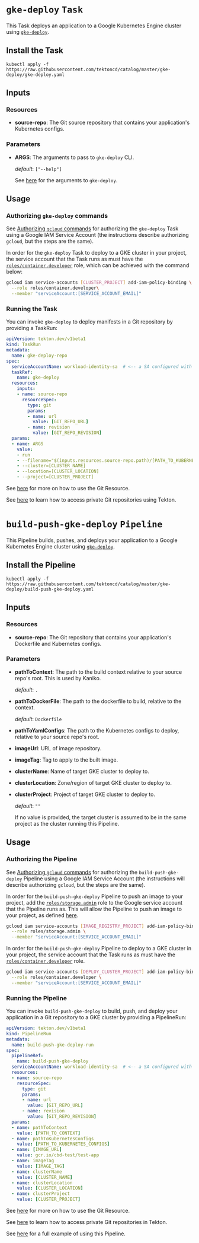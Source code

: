 # `gke-deploy` `Task`

This Task deploys an application to a Google Kubernetes Engine cluster using [`gke-deploy`](https://github.com/GoogleCloudPlatform/cloud-builders/tree/master/gke-deploy).

## Install the Task

```
kubectl apply -f https://raw.githubusercontent.com/tektoncd/catalog/master/gke-deploy/gke-deploy.yaml
```

## Inputs

### Resources

* **source-repo**: The Git source repository that contains your application's Kubernetes configs.

### Parameters

* **ARGS**: The arguments to pass to `gke-deploy` CLI.

  _default_: `["--help"]`

  See [here](https://github.com/GoogleCloudPlatform/cloud-builders/tree/master/gke-deploy#usage)
  for the arguments to `gke-deploy`.

## Usage

### Authorizing `gke-deploy` commands

See [Authorizing `gcloud`
commands](../gcloud/README.md#authorizing-gcloud-commands) for authorizing the
`gke-deploy` Task using a Google IAM Service Account (the instructions describe
authorizing `gcloud`, but the steps are the same).

In order for the `gke-deploy` Task to deploy to a GKE cluster in your project,
the service account that the Task runs as must have the
[`roles/container.developer`](https://cloud.google.com/iam/docs/understanding-roles#kubernetes-engine-roles) role, which can be achieved with the command below:

```bash
gcloud iam service-accounts [CLUSTER_PROJECT] add-iam-policy-binding \
  --role roles/container.developer\
  --member "serviceAccount:[SERVICE_ACCOUNT_EMAIL]"
```

### Running the Task

You can invoke `gke-deploy` to deploy manifests in a Git repository by
providing a TaskRun:

```yaml
apiVersion: tekton.dev/v1beta1
kind: TaskRun
metadata:
  name: gke-deploy-repo
spec:
  serviceAccountName: workload-identity-sa  # <-- a SA configured with Workload Identity
  taskRef:
    name: gke-deploy
  resources:
    inputs:
    - name: source-repo
      resourceSpec:
        type: git
        params:
        - name: url
          value: [GIT_REPO_URL]
        - name: revision
          value: [GIT_REPO_REVISION]
  params:
  - name: ARGS
    value:
    - run
    - --filename="$(inputs.resources.source-repo.path)/[PATH_TO_KUBERNETES_CONFIGS]"
    - --cluster=[CLUSTER_NAME]
    - --location=[CLUSTER_LOCATION]
    - --project=[CLUSTER_PROJECT]
```

See
[here](https://github.com/tektoncd/pipeline/blob/master/docs/resources.md#git-resource)
for more on how to use the Git Resource.

See
[here](https://github.com/tektoncd/pipeline/blob/master/docs/auth.md#ssh-authentication-git)
to learn how to access private Git repositories using Tekton.


# `build-push-gke-deploy` `Pipeline`

This Pipeline builds, pushes, and deploys your application to a Google Kubernetes Engine cluster using [`gke-deploy`](https://github.com/GoogleCloudPlatform/cloud-builders/tree/master/gke-deploy).

## Install the Pipeline

```
kubectl apply -f https://raw.githubusercontent.com/tektoncd/catalog/master/gke-deploy/build-push-gke-deploy.yaml
```

## Inputs

### Resources

* **source-repo**: The Git repository that contains your application's Dockerfile and Kubernetes configs.

### Parameters

* **pathToContext**: The path to the build context relative to your source repo's root. This is used by Kaniko.

  _default_: `.`

* **pathToDockerFile**: The path to the dockerfile to build, relative to the context.

  _default_: `Dockerfile`

* **pathToYamlConfigs**: The path to the Kubernetes configs to deploy, relative to your source repo's root.

* **imageUrl**: URL of image repository.

* **imageTag**: Tag to apply to the built image.

* **clusterName**: Name of target GKE cluster to deploy to.

* **clusterLocation**: Zone/region of target GKE cluster to deploy to.

* **clusterProject**: Project of target GKE cluster to deploy to.

  _default_: `""`

  If no value is provided, the target cluster is assumed to be in the same project as the cluster running this Pipeline.

## Usage

### Authorizing the Pipeline

See [Authorizing `gcloud`
commands](../gcloud/README.md#authorizing-gcloud-commands) for authorizing the
`build-push-gke-deploy` Pipeline using a Google IAM Service Account (the instructions will
describe authorizing `gcloud`, but the steps are the same).

In order for the `build-push-gke-deploy` Pipeline to push an image to your project, add the [`roles/storage.admin`](https://cloud.google.com/iam/docs/understanding-roles#storage-roles) role to the Google service account that the Pipeline runs as. This will allow the Pipeline to push an image to your project, as defined [here](https://cloud.google.com/container-registry/docs/access-control).

```bash
gcloud iam service-accounts [IMAGE_REGISTRY_PROJECT] add-iam-policy-binding \
  --role roles/storage.admin \
  --member "serviceAccount:[SERVICE_ACCOUNT_EMAIL]"
```

In order for the `build-push-gke-deploy` Pipeline to deploy to a GKE cluster in your project,
the service account that the Task runs as must have the
[`roles/container.developer`](https://cloud.google.com/iam/docs/understanding-roles#kubernetes-engine-roles) role.

```bash
gcloud iam service-accounts [DEPLOY_CLUSTER_PROJECT] add-iam-policy-binding \
  --role roles/container.developer \
  --member "serviceAccount:[SERVICE_ACCOUNT_EMAIL]"
```

### Running the Pipeline

You can invoke `build-push-gke-deploy` to build, push, and deploy your application in a Git repository to a GKE cluster by providing a PipelineRun:

```yaml
apiVersion: tekton.dev/v1beta1
kind: PipelineRun
metadata:
  name: build-push-gke-deploy-run
spec:
  pipelineRef:
    name: build-push-gke-deploy
  serviceAccountName: workload-identity-sa  # <-- a SA configured with Workload Identity
  resources:
  - name: source-repo
    resourceSpec:
      type: git
      params:
      - name: url
        value: [GIT_REPO_URL]
      - name: revision
        value: [GIT_REPO_REVISION]
  params:
  - name: pathToContext
    value: [PATH_TO_CONTEXT]
  - name: pathToKubernetesConfigs
    value: [PATH_TO_KUBERNETES_CONFIGS]
  - name: [IMAGE_URL]
    value: gcr.io/cbd-test/test-app
  - name: imageTag
    value: [IMAGE_TAG]
  - name: clusterName
    value: [CLUSTER_NAME]
  - name: clusterLocation
    value: [CLUSTER_LOCATION]
  - name: clusterProject
    value: [CLUSTER_PROJECT]
```

See
[here](https://github.com/tektoncd/pipeline/blob/master/docs/resources.md#git-resource)
for more on how to use the Git Resource.

See
[here](https://github.com/tektoncd/pipeline/blob/master/docs/auth.md#ssh-authentication-git)
to learn how to access private Git repositories in Tekton.

See
[here](build-push-gke-deploy-example.md) for a full example of using this Pipeline.
